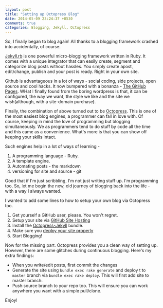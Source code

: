```yaml
---
layout: post
title: "Setting up Octopress Blog"
date: 2014-05-09 23:24:37 +0530
comments: true
categories: Blogging, Jekyll, Octopress
---
```


So, I finally began to blog again! All thanks to a blogging framework crashed into accidentally, of course.

[Jekyll.rb](http://jekyllrb.com/) is one powerful micro-blogging framework written in Ruby. It comes with a unique integrator that can easily create, segment and categorize blog posts without hassles. You simply create apost, edit/change, publish and your post is ready. Right in your own site.

Github is advantageous in a lot of ways - social coding, side projects, open source and cool hacks. It now bumpered with a bonanza - [The GitHub Pages](https://pages.github.com/). WHat I finally found from the boring wordpress is that, it can be configured, the way we want, the style we like and the site we wish(although, with a site-domain purchase).

Finally, the combination of above turned out to be [Octopress](http://octopress.org/). This is one of the most easiest blog engines, a programmer can fall in love with. Of course, keeping in mind the love of programming but blogging simultaneously. We as programmers tend to do stuff by code all the time and this came as a convenience. What's more is that you can show off keeping your skills intact.

Such engines help in a lot of ways of learning -
1. A programming language - Ruby.
2. A template engine.
3. Automating posts - the markdown
4. versioning for site and source - git

Good that if I'm just scribbling, I'm not just writing stuff up. I'm programming too. So, let me begin the new, old journey of blogging back into the life - with a way I always wanted. 

I wanted to add some lines to how to setup your own blog via Octopress too.

1. Get yourself a GitHub user, please. You won't regret.
2. Setup your site via [GitHub Site Hosting](https://pages.github.com/)
3. Install the [Octopress-Jekyll](http://octopress.org/docs/setup/) bundle.
4. Make sure you [deploy your site properly](http://octopress.org/docs/deploying/github/)
5. Start Blogging!

Now for the missing part. Octopress provides you a clean way of setting up. However, there are some glitches during continuous blogging. Here's my extra findings:

+ When you write/edit posts, first commit the changes
+ Generate the site using `bundle exec rake generate` and deploy t to `master` branch via `bundle exec rake deploy`. This will first add site to master branch.
+  Push source branch to your repo too. This will ensure you can work anywhere you want with a simple pull/clone.

Enjoy!
